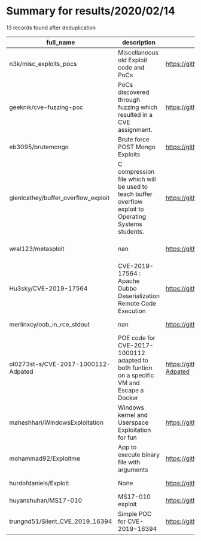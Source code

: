 
# Summary for results/2020/02/14
    
13 records found after deduplication

| full_name | description | html_url | matched_list | matched_count | pushed_at | size | stargazers_count | language | forks_count | vul_ids |
|-------------------------------------|-------------------------------------------------------------------------------------------------------|--------------------------------------------------------|------------------------------------|-----------------|---------------------------|--------|--------------------|------------|---------------|----------------------|
| n3k/misc_exploits_pocs | Miscellaneous old Exploit code and PoCs | https://github.com/n3k/misc_exploits_pocs | ['exploit'] | 1 | 2020-02-14 02:52:41+00:00 | 218 | 14 | C++ | 7 | [] |
| geeknik/cve-fuzzing-poc | PoCs discovered through fuzzing which resulted in a CVE assignment. | https://github.com/geeknik/cve-fuzzing-poc | ['cve poc'] | 1 | 2020-02-14 23:16:40+00:00 | 25 | 16 | Prolog | 9 | [] |
| eb3095/brutemongo | Brute force POST Mongo Exploits | https://github.com/eb3095/brutemongo | ['exploit'] | 1 | 2020-02-14 00:14:56+00:00 | 5 | 0 | Python | 1 | [] |
| glenlcathey/buffer_overflow_exploit | C compression file which will be used to teach buffer overflow exploit to Operating Systems students. | https://github.com/glenlcathey/buffer_overflow_exploit | ['exploit'] | 1 | 2020-02-14 21:01:06+00:00 | 6 | 0 | C | 0 | [] |
| wral123/metasploit | nan | https://github.com/wral123/metasploit | ['metasploit module OR payload'] | 1 | 2020-02-14 00:01:04+00:00 | 0 | 0 | nan | 0 | [] |
| Hu3sky/CVE-2019-17564 | CVE-2019-17564 : Apache Dubbo Deserialization Remote Code Execution | https://github.com/Hu3sky/CVE-2019-17564 | ['cve-2', 'remote code execution'] | 2 | 2020-02-14 02:45:11+00:00 | 804 | 1 | | 0 | ['CVE-2019-17564'] |
| merlinxcy/oob_in_rce_stdout | nan | https://github.com/merlinxcy/oob_in_rce_stdout | ['rce'] | 1 | 2020-02-14 09:59:26+00:00 | 4 | 1 | Python | 0 | [] |
| ol0273st-s/CVE-2017-1000112-Adpated | POE code for CVE-2017-1000112 adapted to both funtion on a specific VM and Escape a Docker | https://github.com/ol0273st-s/CVE-2017-1000112-Adpated | ['cve-2'] | 1 | 2020-02-14 13:03:33+00:00 | 8 | 1 | C | 1 | ['CVE-2017-1000112'] |
| maheshhari/WindowsExploitation | Windows kernel and Userspace Exploitation for fun | https://github.com/maheshhari/WindowsExploitation | ['exploit'] | 1 | 2020-02-14 14:40:12+00:00 | 213 | 1 | C++ | 0 | [] |
| mohammad92/Exploitme | App to execute binary file with arguments | https://github.com/mohammad92/Exploitme | ['exploit'] | 1 | 2020-02-14 15:20:24+00:00 | 126 | 0 | Java | 0 | [] |
| hurdofdaniels/Exploit | None | https://github.com/hurdofdaniels/Exploit | ['exploit'] | 1 | 2020-02-14 22:47:42+00:00 | 0 | 0 | | 0 | [] |
| huyanshuhan/MS17-010 | MS17-010 exploit | https://github.com/huyanshuhan/MS17-010 | ['exploit'] | 1 | 2020-02-14 10:25:23+00:00 | 15 | 0 | | 1 | ['MS17-010'] |
| trungnd51/Silent_CVE_2019_16394 | Simple POC for CVE-2019-16394 | https://github.com/trungnd51/Silent_CVE_2019_16394 | ['cve poc', 'cve-2'] | 2 | 2020-02-14 17:44:43+00:00 | 3 | 0 | | 0 | ['CVE-2019-16394'] |
